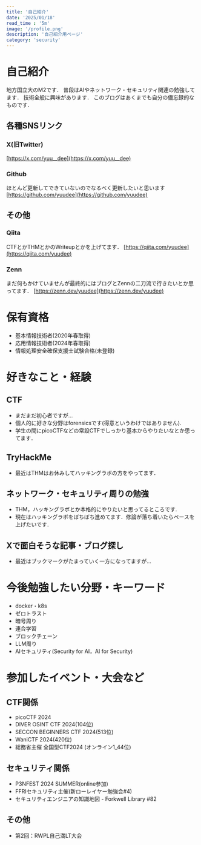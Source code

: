 ```yaml
---
title: '自己紹介'
date: '2025/01/18'
read_time : '5m'
image: '/profile.png'
description: '自己紹介用ページ'
category: 'security'
---
```


# 自己紹介
地方国立大のM2です．
普段はAIやネットワーク・セキュリティ関連の勉強してます．
技術全般に興味があります．
このブログはあくまでも自分の備忘録的なものです．

## 各種SNSリンク
### X(旧Twitter)
[https://x.com/yuu__dee](https://x.com/yuu__dee)
### Github
ほとんど更新してできていないのでなるべく更新したいと思います
[https://github.com/yuudee](https://github.com/yuudee)


## その他
### Qiita
CTFとかTHMとかのWriteupとかを上げてます．
[https://qiita.com/yuudee](https://qiita.com/yuudee)

### Zenn
まだ何もかけていませんが最終的にはブログとZennの二刀流で行きたいとか思ってます．
[https://zenn.dev/yuudee](https://zenn.dev/yuudee)

# 保有資格
- 基本情報技術者(2020年春取得)
- 応用情報技術者(2024年春取得)
- 情報処理安全確保支援士試験合格(未登録)

# 好きなこと・経験
## CTF
- まだまだ初心者ですが…
- 個人的に好きな分野はforensicsです(得意というわけではありません).
- 学生の間にpicoCTFなどの常設CTFでしっかり基本からやりたいなとか思ってます．

## TryHackMe
- 最近はTHMはお休みしてハッキングラボの方をやってます．

## ネットワーク・セキュリティ周りの勉強
- THM，ハッキングラボとか本格的にやりたいと思ってるところです.
- 現在はハッキングラボをぼちぼち進めてます．修論が落ち着いたらペースを上げたいです．

## Xで面白そうな記事・ブログ探し
- 最近はブックマークがたまっていく一方になってますが…


# 今後勉強したい分野・キーワード
- docker・k8s
- ゼロトラスト
- 暗号周り
- 連合学習
- ブロックチェーン
- LLM周り
- AIセキュリティ(Security for AI，AI for Security)

# 参加したイベント・大会など

## CTF関係
- picoCTF 2024
- DIVER OSINT CTF 2024(104位)
- SECCON BEGINNERS CTF 2024(513位)
- WaniCTF 2024(420位)
- 総務省主催 全国型CTF2024 (オンライン1_44位)

## セキュリティ関係
- P3NFEST 2024 SUMMER(online参加)
- FFRIセキュリティ主催(新ローレイヤー勉強会#4)
- セキュリティエンジニアの知識地図 - Forkwell Library #82

## その他
- 第2回：RWPL自己満LT大会